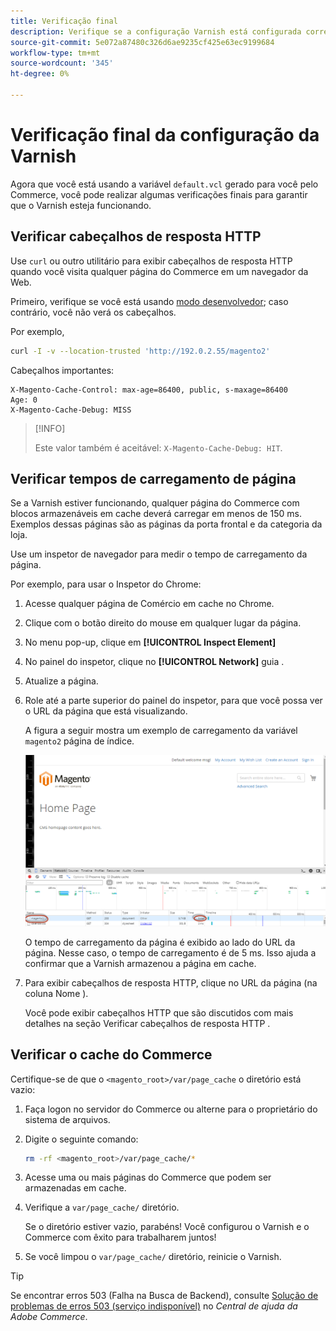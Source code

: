 ```yaml
---
title: Verificação final
description: Verifique se a configuração Varnish está configurada corretamente para funcionar com o aplicativo Adobe Commerce.
source-git-commit: 5e072a87480c326d6ae9235cf425e63ec9199684
workflow-type: tm+mt
source-wordcount: '345'
ht-degree: 0%

---
```



# Verificação final da configuração da Varnish

Agora que você está usando a variável `default.vcl` gerado para você pelo Commerce, você pode realizar algumas verificações finais para garantir que o Varnish esteja funcionando.

## Verificar cabeçalhos de resposta HTTP

Use `curl` ou outro utilitário para exibir cabeçalhos de resposta HTTP quando você visita qualquer página do Commerce em um navegador da Web.

Primeiro, verifique se você está usando [modo desenvolvedor](../cli/set-mode.md#change-to-developer-mode); caso contrário, você não verá os cabeçalhos.

Por exemplo,

```bash
curl -I -v --location-trusted 'http://192.0.2.55/magento2'
```

Cabeçalhos importantes:

```terminal
X-Magento-Cache-Control: max-age=86400, public, s-maxage=86400
Age: 0
X-Magento-Cache-Debug: MISS
```

>[!INFO]
>
>Este valor também é aceitável: `X-Magento-Cache-Debug: HIT`.

## Verificar tempos de carregamento de página

Se a Varnish estiver funcionando, qualquer página do Commerce com blocos armazenáveis em cache deverá carregar em menos de 150 ms. Exemplos dessas páginas são as páginas da porta frontal e da categoria da loja.

Use um inspetor de navegador para medir o tempo de carregamento da página.

Por exemplo, para usar o Inspetor do Chrome:

1. Acesse qualquer página de Comércio em cache no Chrome.
1. Clique com o botão direito do mouse em qualquer lugar da página.
1. No menu pop-up, clique em **[!UICONTROL Inspect Element]**
1. No painel do inspetor, clique no **[!UICONTROL Network]** guia .
1. Atualize a página.
1. Role até a parte superior do painel do inspetor, para que você possa ver o URL da página que está visualizando.

   A figura a seguir mostra um exemplo de carregamento da variável `magento2` página de índice.

   ![Clique na página que você está visualizando](../../assets/configuration/varnish-inspector.png)

   O tempo de carregamento da página é exibido ao lado do URL da página. Nesse caso, o tempo de carregamento é de 5 ms. Isso ajuda a confirmar que a Varnish armazenou a página em cache.

1. Para exibir cabeçalhos de resposta HTTP, clique no URL da página (na coluna Nome ).

   Você pode exibir cabeçalhos HTTP que são discutidos com mais detalhes na seção Verificar cabeçalhos de resposta HTTP .

## Verificar o cache do Commerce

Certifique-se de que o `<magento_root>/var/page_cache` o diretório está vazio:

1. Faça logon no servidor do Commerce ou alterne para o proprietário do sistema de arquivos.
1. Digite o seguinte comando:

   ```bash
   rm -rf <magento_root>/var/page_cache/*
   ```

1. Acesse uma ou mais páginas do Commerce que podem ser armazenadas em cache.
1. Verifique a `var/page_cache/` diretório.

   Se o diretório estiver vazio, parabéns! Você configurou o Varnish e o Commerce com êxito para trabalharem juntos!

1. Se você limpou o `var/page_cache/` diretório, reinicie o Varnish.

>[!TIP]
>
>Se encontrar erros 503 (Falha na Busca de Backend), consulte [Solução de problemas de erros 503 (serviço indisponível)](https://support.magento.com/hc/en-us/articles/360034631211) no _Central de ajuda da Adobe Commerce_.
